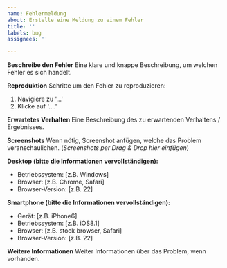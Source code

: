 ```yaml
---
name: Fehlermeldung
about: Erstelle eine Meldung zu einem Fehler
title: ''
labels: bug
assignees: ''

---
```


**Beschreibe den Fehler**
Eine klare und knappe Beschreibung, um welchen Fehler es sich handelt.

**Reproduktion**
Schritte um den Fehler zu reproduzieren:
1. Navigiere zu '...'
2. Klicke auf '....'

**Erwartetes Verhalten**
Eine Beschreibung des zu erwartenden Verhaltens / Ergebnisses.

**Screenshots**
Wenn nötig, Screenshot anfügen, welche das Problem veranschaulichen.
(*Screenshots per Drag & Drop hier einfügen*)

**Desktop (bitte die Informationen vervollständigen):**
 - Betriebssystem: [z.B. Windows]
 - Browser: [z.B. Chrome, Safari]
 - Browser-Version: [z.B. 22]

**Smartphone (bitte die Informationen vervollständigen):**
 - Gerät: [z.B. iPhone6]
 - Betriebssystem: [z.B. iOS8.1]
 - Browser: [z.B. stock browser, Safari]
 - Browser-Version: [z.B. 22]

**Weitere Informationen**
Weiter Informationen über das Problem, wenn vorhanden.

